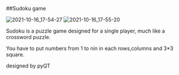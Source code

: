 ##Sudoku game 


![2021-10-16_17-54-27](https://user-images.githubusercontent.com/88204357/137591376-ed8608a2-acb1-467f-bc7d-81c9e23e2cb7.jpg)
![2021-10-16_17-55-20](https://user-images.githubusercontent.com/88204357/137591380-03884086-f5a2-46da-a337-4b0fcb1e53a4.jpg)


Sudoku is a puzzle game designed for a single player, much like a crossword puzzle.


You have to put numbers from 1 to nin in each rows,columns and 3*3 square.

designed by pyQT 

